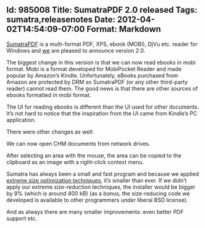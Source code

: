 Id: 985008
Title: SumatraPDF 2.0 released
Tags: sumatra,releasenotes
Date: 2012-04-02T14:54:09-07:00
Format: Markdown
--------------
[SumatraPDF](http://blog.kowalczyk.info/software/sumatrapdf) is a
multi-format PDF, XPS, ebook (MOBI), DjVu etc. reader for Windows and
[we](http://www.ohloh.net/p/4623/contributors) are pleased to announce
version 2.0.

The biggest change in this version is that we can now read ebooks in
mobi format. Mobi is a format developed for MobiPocket Reader and made
popular by Amazon’s Kindle. Unfortunately, eBooks purchased from Amazon
are protected by DRM so SumatraPDF (or any other third-party reader)
cannot read them. The good news is that there are other sources of
ebooks formatted in mobi format.

The UI for reading ebooks is different than the UI used for other
documents. It’s not hard to notice that the inspiration from the UI came
from Kindle’s PC application.

There were other changes as well:

We can now open CHM documents from network drives.

After selecting an area with the mouse, the area can be copied to the
clipboard as an image with a right-click context menu.

Sumatra has always been a small and fast program and because we applied
[extreme size optimization
techniques](http://code.google.com/p/sumatrapdf/source/browse/trunk/src/ucrt/readme.txt),
it’s smaller than ever. If we didn’t apply our extreme size-reduction
techniques, the installer would be bigger by 9% (which is around 400 kB)
(as a bonus, the size-reducing code we developed is available to other
programmers under liberal BSD license).

And as always there are many smaller improvements: even better PDF
support etc.
